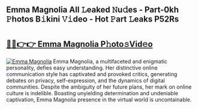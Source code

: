 ## Emma Magnolia All 𝙻eaked 𝙽u𝚍es - Part-0kh 𝙿hotos B𝚒kini 𝚅𝚒deo - Hot 𝙿art 𝙻eaks P52Rs

# <h2><a href="http://ld0urv9.urlbe.top/?page=Emma+Magnolia">🔗🔗👉👉 Emma Magnolia P𝚑oto𝚜Vid𝚎o</a></h2>

[![Emma Magnolia](https://i.imgur.com/eBuTRDB.gif)](http://ld0urv9.urlbe.top/?page=Emma+Magnolia)
Emma Magnolia, a multifaceted and enigmatic personality, defies easy understanding. Her distinctive online communication style has captivated and provoked critics, generating debates on privacy, self-expression, and the dynamics of digital communities. Despite the ambiguity of her future plans, her mark on online culture is indelible. Boasting unyielding determination and undeniable captivation, Emma Magnolia presence in the virtual world is uncontainable.
